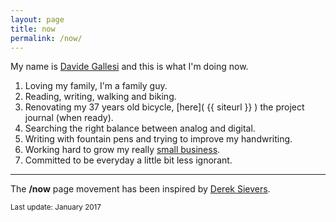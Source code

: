 ```yaml
---
layout: page
title: now
permalink: /now/
---
```


My name is [Davide Gallesi](https://twitter.com/davidegallesi) and this is what I'm doing now.

<style>

ul  {
      list-style-type: bullet;
      
    
    }

</style>

- Loving my family, I'm a family guy.
- Reading, writing, walking and biking.
- Renovating my 37 years old bicycle, [here]( {{ siteurl }} ) the project journal (when ready).
- Searching the right balance between analog and digital.
- Writing with fountain pens and trying to improve my handwriting.
- Working hard to grow my really [small business](http://www.nexo.me).
- Committed to be everyday a little bit less ignorant.

---

The **/now** page movement has been inspired by [Derek Sievers](https://sivers.org/nowff).

<small>Last update: January 2017</small>